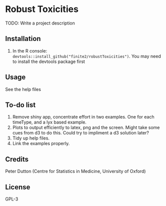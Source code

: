 # Robust Toxicities #

TODO: Write a project description

## Installation ##

1. In the R console: `devtools::install_github("finite2/robustToxicities")`. You may need to install the devtools package first

## Usage ##

See the help files

## To-do list ##

1. Remove shiny app, concentrate effort in two examples. One for each timeType, and a lyx based example.
2. Plots to output efficiently to latex, png and the screen. Might take some cues from d3 to do this. Could try to impliment a d3 solution later?
3. Tidy up help files.
4. Link the examples properly.

## Credits ##

Peter Dutton (Centre for Statistics in Medicine, University of Oxford)

## License ##

GPL-3